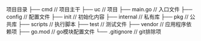 项目目录
├── cmd             // 项目主干
├── uc          	// 项目
├── main.go         // 入口文件
├── config          // 配置文件
├── init            // 初始化内容
├── internal        // 私有库
├── pkg             // 公共库
├── scripts		    // 执行脚本
├── test		 	// 测试文件
├── vendor		 	// 应用程序依赖项
├── go.mod		 	// go模块配置文件
└── .gitignore      // git排除项 
